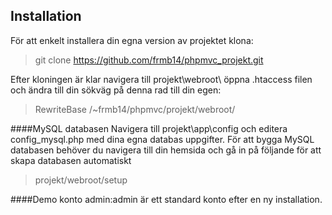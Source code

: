 Installation
-------------------

För att enkelt installera din egna version av projektet klona: 
> git clone https://github.com/frmb14/phpmvc_projekt.git

Efter kloningen är klar navigera till projekt\webroot\ öppna .htaccess filen och ändra till din sökväg på denna rad till din egen:
> RewriteBase /~frmb14/phpmvc/projekt/webroot/

####MySQL databasen
Navigera till projekt\app\config och editera config_mysql.php med dina egna databas uppgifter.
För att bygga MySQL databasen behöver du navigera till din hemsida och gå in på följande för att skapa databasen automatiskt
> projekt/webroot/setup 

####Demo konto
admin:admin är ett standard konto efter en ny installation.
